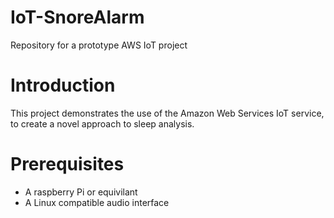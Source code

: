 # IoT-SnoreAlarm
Repository for a prototype AWS IoT project

# Introduction
This project demonstrates the use of the Amazon Web Services IoT service, to create a novel approach to sleep analysis.

# Prerequisites
- A raspberry Pi or equivilant
- A Linux compatible audio interface
